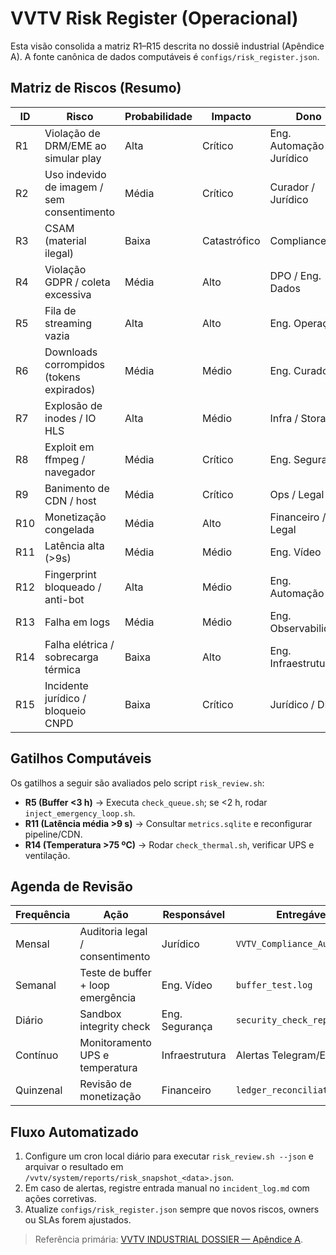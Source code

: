 # VVTV Risk Register (Operacional)

Esta visão consolida a matriz R1–R15 descrita no dossiê industrial (Apêndice A). A fonte canônica de dados computáveis é `configs/risk_register.json`.

## Matriz de Riscos (Resumo)

| ID | Risco | Probabilidade | Impacto | Dono | SLA |
| --- | --- | --- | --- | --- | --- |
| R1 | Violação de DRM/EME ao simular play | Alta | Crítico | Eng. Automação / Jurídico | 1 h |
| R2 | Uso indevido de imagem / sem consentimento | Média | Crítico | Curador / Jurídico | 4 h |
| R3 | CSAM (material ilegal) | Baixa | Catastrófico | Compliance | Imediato |
| R4 | Violação GDPR / coleta excessiva | Média | Alto | DPO / Eng. Dados | 24 h |
| R5 | Fila de streaming vazia | Alta | Alto | Eng. Operações | 15 min |
| R6 | Downloads corrompidos (tokens expirados) | Média | Médio | Eng. Curadoria | 2 h |
| R7 | Explosão de inodes / IO HLS | Alta | Médio | Infra / Storage | 6 h |
| R8 | Exploit em ffmpeg / navegador | Média | Crítico | Eng. Segurança | 2 h |
| R9 | Banimento de CDN / host | Média | Crítico | Ops / Legal | 30 min |
| R10 | Monetização congelada | Média | Alto | Financeiro / Legal | 24 h |
| R11 | Latência alta (>9s) | Média | Médio | Eng. Vídeo | 4 h |
| R12 | Fingerprint bloqueado / anti-bot | Alta | Médio | Eng. Automação | 2 h |
| R13 | Falha em logs | Média | Médio | Eng. Observabilidade | 1 h |
| R14 | Falha elétrica / sobrecarga térmica | Baixa | Alto | Eng. Infraestrutura | 10 min |
| R15 | Incidente jurídico / bloqueio CNPD | Baixa | Crítico | Jurídico / DPO | 12 h |

## Gatilhos Computáveis

Os gatilhos a seguir são avaliados pelo script `risk_review.sh`:

- **R5 (Buffer <3 h)** → Executa `check_queue.sh`; se <2 h, rodar `inject_emergency_loop.sh`.
- **R11 (Latência média >9 s)** → Consultar `metrics.sqlite` e reconfigurar pipeline/CDN.
- **R14 (Temperatura >75 ºC)** → Rodar `check_thermal.sh`, verificar UPS e ventilação.

## Agenda de Revisão

| Frequência | Ação | Responsável | Entregável |
| --- | --- | --- | --- |
| Mensal | Auditoria legal / consentimento | Jurídico | `VVTV_Compliance_Audit.md` |
| Semanal | Teste de buffer + loop emergência | Eng. Vídeo | `buffer_test.log` |
| Diário | Sandbox integrity check | Eng. Segurança | `security_check_report.json` |
| Contínuo | Monitoramento UPS e temperatura | Infraestrutura | Alertas Telegram/Email |
| Quinzenal | Revisão de monetização | Financeiro | `ledger_reconciliation.csv` |

## Fluxo Automatizado

1. Configure um cron local diário para executar `risk_review.sh --json` e arquivar o resultado em `/vvtv/system/reports/risk_snapshot_<data>.json`.
2. Em caso de alertas, registre entrada manual no `incident_log.md` com ações corretivas.
3. Atualize `configs/risk_register.json` sempre que novos riscos, owners ou SLAs forem ajustados.

> Referência primária: [VVTV INDUSTRIAL DOSSIER — Apêndice A](../VVTV%20INDUSTRIAL%20DOSSIER.md).
